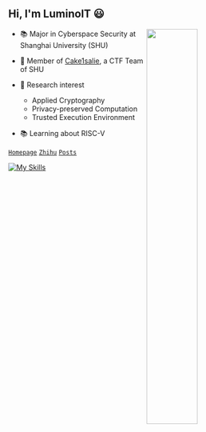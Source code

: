 ## Hi, I'm LuminolT 😃

<a href="https://github.com/LuminolT?tab=repositories" >
  <img align=right width="45%" src="https://github-readme-stats.vercel.app/api?username=LuminolT&show_icons=true&theme=algolia" />
</a>

- 📚 Major in Cyberspace Security at Shanghai University (SHU)

- 🕺 Member of [Cake1salie](https://github.com/shu-cake1salie), a CTF Team of SHU

- 🔎 Research interest
  - Applied Cryptography
  - Privacy-preserved Computation
  - Trusted Execution Environment
 
- 📚 Learning about RISC-V

<code>[Homepage](https://luminolt.cn)</code> <code>[Zhihu](https://www.zhihu.com/people/nai-te-61)</code> <code>[Posts](https://luminolt.cn/post/)</code>

[![My Skills](https://skillicons.dev/icons?i=python,cpp,c,go,linux,docker,kubernetes,cmake,vscode,git,mysql,postman,markdown)](https://skillicons.dev)
